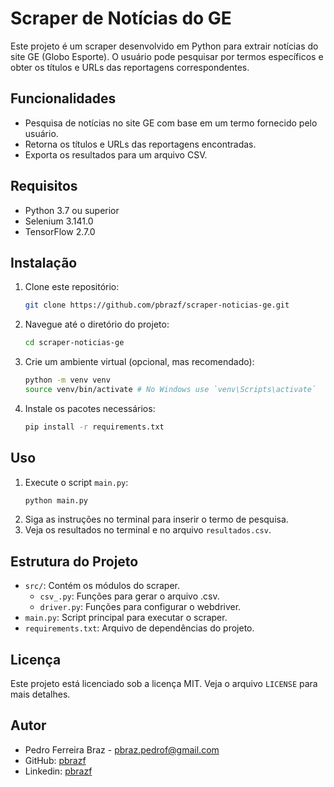 # Scraper de Notícias do GE

Este projeto é um scraper desenvolvido em Python para extrair notícias do site GE (Globo Esporte). O usuário pode pesquisar por termos específicos e obter os títulos e URLs das reportagens correspondentes.

## Funcionalidades

- Pesquisa de notícias no site GE com base em um termo fornecido pelo usuário.
- Retorna os títulos e URLs das reportagens encontradas.
- Exporta os resultados para um arquivo CSV.

## Requisitos

- Python 3.7 ou superior
- Selenium 3.141.0
- TensorFlow 2.7.0

## Instalação

1. Clone este repositório:
    ```bash
    git clone https://github.com/pbrazf/scraper-noticias-ge.git
    ```
2. Navegue até o diretório do projeto:
    ```bash
    cd scraper-noticias-ge
    ```
3. Crie um ambiente virtual (opcional, mas recomendado):
    ```bash
    python -m venv venv
    source venv/bin/activate # No Windows use `venv\Scripts\activate`
    ```
4. Instale os pacotes necessários:
    ```bash
    pip install -r requirements.txt
    ```

## Uso

1. Execute o script `main.py`:
    ```bash
    python main.py
    ```
2. Siga as instruções no terminal para inserir o termo de pesquisa.
3. Veja os resultados no terminal e no arquivo `resultados.csv`.

## Estrutura do Projeto

- `src/`: Contém os módulos do scraper.
  - `csv_.py`: Funções para gerar o arquivo .csv.
  - `driver.py`: Funções para configurar o webdriver.
- `main.py`: Script principal para executar o scraper.
- `requirements.txt`: Arquivo de dependências do projeto.

## Licença

Este projeto está licenciado sob a licença MIT. Veja o arquivo `LICENSE` para mais detalhes.

## Autor

- Pedro Ferreira Braz - [pbraz.pedrof@gmail.com](mailto:pbraz.pedrof@gmail.com)
- GitHub: [pbrazf](https://github.com/pbrazf)
- Linkedin: [pbrazf](https://www.linkedin.com/in/pbrazf/)

